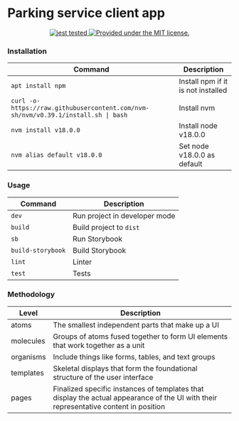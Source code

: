 # Parking service client app

<p align="center">
  <a href="https://github.com/facebook/jest">
    <img src="https://img.shields.io/badge/Jest-tested-eee.svg?logo=jest&labelColor=99424f" alt="jest tested"/>
  </a>
  <a href="#">
      <img src="https://img.shields.io/badge/license-MIT-blue.svg" alt="Provided under the MIT license." />
  </a>
</p>

<!-- ![example branch parameter](https://github.com/car-parking-tracking/Parking.client/actions/workflows/<WORKFLOW_FILE>/badge.svg?event=push) -->

### Installation
| Command | Description |
| --- | --- |
| `apt install npm` | Install npm if it is not installed |
| `curl -o- https://raw.githubusercontent.com/nvm-sh/nvm/v0.39.1/install.sh \| bash` | Install nvm |
| `nvm install v18.0.0` | Install node v18.0.0 |
| `nvm alias default v18.0.0` | Set node v18.0.0 as default |

### Usage
| Command | Description |
| --- | --- |
| `dev` | Run project in developer mode |
| `build` | Build project to `dist` |
| `sb` | Run Storybook |
| `build-storybook` | Build Storybook |
| `lint` | Linter |
| `test` | Tests |

### Methodology
| Level | Description |
| --- | --- |
| atoms | The smallest independent parts that make up a UI |
| molecules | Groups of atoms fused together to form UI elements that work together as a unit |
| organisms | Include things like forms, tables, and text groups |
| templates | Skeletal displays that form the foundational structure of the user interface |
| pages | Finalized specific instances of templates that display the actual appearance of the UI with their representative content in position |
